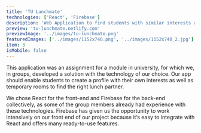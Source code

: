 ```yaml
---
title: 'TU Lunchmate'
technologies: ['React', 'Firebase']
description: 'Web Application to find students with similar interests and go to lunch together'
preview: 'tu-lunchmate.netlify.com'
previewImage: '../images/tu-lunchmate.png'
featuredImages: ['../images/1152x740.png', '../images/1152x740_2.jpg']
item: 3
isMobile: false
---
```

This application was an assignment for a module in university, for which we, in groups, developed a solution with the technology of our choice. Our app should enable students to create a profile with their own interests as well as temporary rooms to find the right lunch partner.

We chose React for the front-end and Firebase for the back-end collectively, as some of the group members already had experience with these technologies. Firebase has given us the opportunity to work intensively on our front end of our project because it‘s easy to integrate with React and offers many ready-to-use features.
